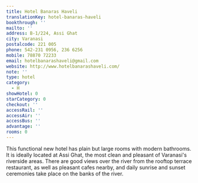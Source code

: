 ```yaml
---
title: Hotel Banaras Haveli
translationKey: hotel-banaras-haveli
bookthrough: ''
mailto: ''
address: B-1/224, Assi Ghat
city: Varanasi
postalcode: 221 005
phone: 542-231 0956, 236 6256
mobile: 78870 72233
email: hotelbanarashaveli@gmail.com
website: http://www.hotelbanarashaveli.com/
note: ''
type: hotel
category:
  - H
showHotel: 0
starCategory: 0
checkout: ''
accessRail: ''
accessAir: ''
accessBus: ''
advantage: ''
rooms: 0
---
```

This functional new hotel has plain but large rooms with modern bathrooms. It is ideally located at Assi Ghat, the most clean and pleasant of Varanasi's riverside areas. There are good views over the river from the rooftop terrace restaurant, as well as pleasant cafes nearby, and daily sunrise and sunset ceremonies take place on the banks of the river.